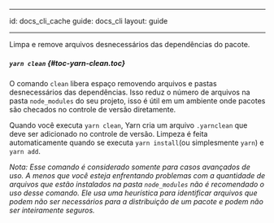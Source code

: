 * * *

id: docs_cli_cache guide: docs_cli layout: guide

* * *

<p class="lead">Limpa e remove arquivos desnecessários das dependências do pacote.</p>

##### `yarn clean` [](#toc-yarn-clean){#toc-yarn-clean.toc}

O comando `clean` libera espaço removendo arquivos e pastas desnecessários das dependências. Isso reduz o número de arquivos na pasta `node_modules` do seu projeto, isso é útil em um ambiente onde pacotes são checados no controle de versão diretamente.

Quando você executa `yarn clean`, Yarn cria um arquivo `.yarnclean` que deve ser adicionado no controle de versão. Limpeza é feita automaticamente quando se executa `yarn install`(ou simplesmente `yarn`) e `yarn add`.

*Nota: Esse comando é considerado somente para casos avançados de uso. A menos que você esteja enfrentando problemas com a quantidade de arquivos que estão instalados na pasta `node_modules` não é recomendado o uso desse comando. Ele usa uma heurística para identificar arquivos que podem não ser necessários para a distribuição de um pacote e podem não ser inteiramente seguros.*